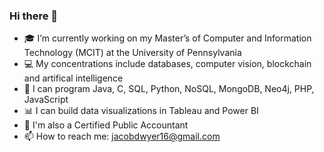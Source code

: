 ### Hi there 👋


- 🎓 I’m currently working on my Master’s of Computer and Information Technology (MCIT) at the University of Pennsylvania  
- 💻 My concentrations include databases, computer vision, blockchain and artifical intelligence
- 💾 I can program Java, C, SQL, Python, NoSQL, MongoDB, Neo4j, PHP, JavaScript
- 📊 I can build data visualizations in Tableau and Power BI 
- 💸 I'm also a Certified Public Accountant
- 📫 How to reach me: jacobdwyer16@gmail.com

<!--
**jacobdwyer16/jacobdwyer16** is a ✨ _special_ ✨ repository because its `README.md` (this file) appears on your GitHub profile.

Here are some ideas to get you started:

- 🔭 I’m currently working on completing my Computer Science graduate degree from the University of Pennsylvania. 
- 🌱 I’m currently learning blockchain and artifical intelligence
- 👯 I’m looking to collaborate on ...
- 🤔 I’m looking for help with ...
- 💬 Ask me about ...
- 📫 How to reach me: jacobdwyer16@gmail.com
-->
